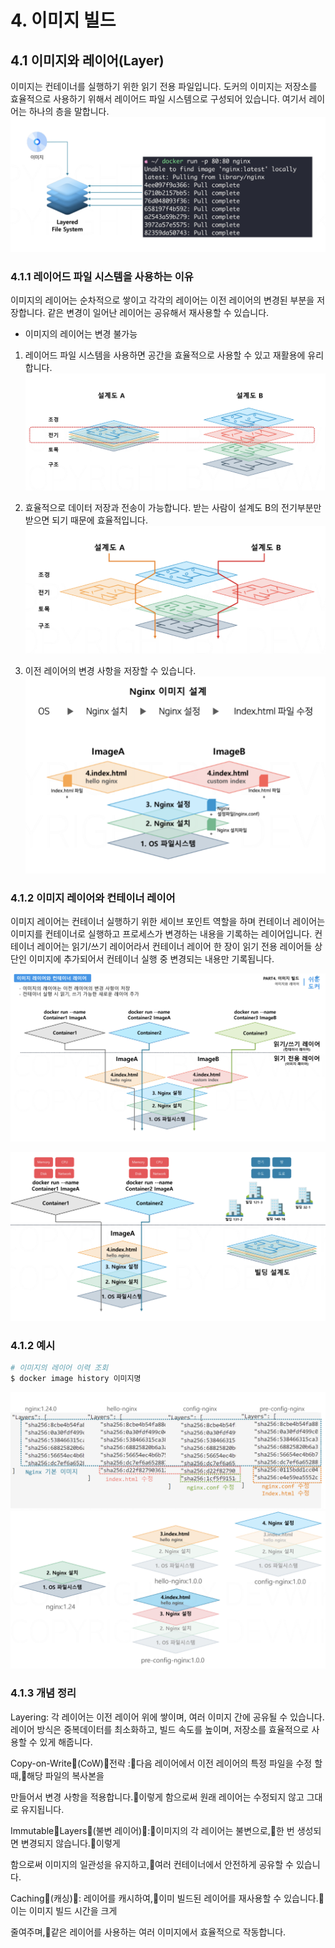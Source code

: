 # 4. 이미지 빌드
## 4.1 이미지와 레이어(Layer)
이미지는 컨테이너를 실행하기 위한 읽기 전용 파일입니다. 도커의 이미지는 저장소를 효율적으로 사용하기 위해서 레이어드 파일 시스템으로 구성되어 있습니다. 여기서 레이어는 하나의 층을 말합니다.
![이미지 레이어드 파일 시스템](/media/도구%20및%20환경/Docker/강의%20정리/데브위키/개발자를%20위한%20쉬운%20도커/이미지%20레이어드%20파일%20시스템.png)

### 4.1.1 레이어드 파일 시스템을 사용하는 이유
이미지의 레이어는 순차적으로 쌓이고 각각의 레이어는 이전 레이어의 변경된 부분을 저장합니다. 같은 변경이 일어난 레이어는 공유해서 재사용할 수 있습니다.
- 이미지의 레이어는 변경 불가능

1. 레이어드 파일 시스템을 사용하면 공간을 효율적으로 사용할 수 있고 재활용에 유리합니다.
![이미지 레이어드 파일 시스템 장점1](/media/도구%20및%20환경/Docker/강의%20정리/데브위키/개발자를%20위한%20쉬운%20도커/이미지%20레이어드%20파일%20시스템%20장점1.png)

2. 효율적으로 데이터 저장과 전송이 가능합니다.
받는 사람이 설계도 B의 전기부분만 받으면 되기 때문에 효율적입니다.
![이미지 레이어드 파일 시스템 장점2](/media/도구%20및%20환경/Docker/강의%20정리/데브위키/개발자를%20위한%20쉬운%20도커/이미지%20레이어드%20파일%20시스템%20장점2.png)

3. 이전 레이어의 변경 사항을 저장할 수 있습니다.
![이미지 레이어드 파일 시스템 장점3](/media/도구%20및%20환경/Docker/강의%20정리/데브위키/개발자를%20위한%20쉬운%20도커/이미지%20레이어드%20파일%20시스템%20장점3.png)

### 4.1.2 이미지 레이어와 컨테이너 레이어
이미지 레이어는 컨테이너 실행하기 위한 세이브 포인트 역할을 하며 컨테이너 레이어는 이미지를 컨테이너로 실행하고 프로세스가 변경하는 내용을 기록하는 레이어입니다. 컨테이너 레이어는 읽기/쓰기 레이어라서 컨테이너 레이어 한 장이 읽기 전용 레이어들 상단인 이미지에 추가되어서 컨테이너 실행 중 변경되는 내용만 기록됩니다.

![이미지 레이어와 컨테이너 레이어](/media/도구%20및%20환경/Docker/강의%20정리/데브위키/개발자를%20위한%20쉬운%20도커/이미지%20레이어와%20컨테이너%20레이어.png)

![이미지 레이어와 컨테이너 레이어2](/media/도구%20및%20환경/Docker/강의%20정리/데브위키/개발자를%20위한%20쉬운%20도커/이미지%20레이어와%20컨테이너%20레이어2.png)

### 4.1.2 예시
```bash
# 이미지의 레이어 이력 조회
$ docker image history 이미지명
```

![이미지 레이어 예시1](/media/도구%20및%20환경/Docker/강의%20정리/데브위키/개발자를%20위한%20쉬운%20도커/이미지%20레이어%20예시1.png)
![이미지 레이어 예시2](/media/도구%20및%20환경/Docker/강의%20정리/데브위키/개발자를%20위한%20쉬운%20도커/이미지%20레이어%20예시2.png)

### 4.1.3 개념 정리
Layering: 각 레이어는 이전 레이어 위에 쌓이며, 여러 이미지 간에 공유될 수 있습니다. 레이어 방식은 중복데이터를 최소화하고, 빌드 속도를 높이며, 저장소를 효율적으로 사용할 수 있게 해줍니다.

Copy-on-Write￾(CoW)￾전략 :￾다음 레이어에서 이전 레이어의 특정 파일을 수정 할 때,￾해당 파일의 복사본을

만들어서 변경 사항을 적용합니다.￾이렇게 함으로써 원래 레이어는 수정되지 않고 그대로 유지됩니다.

Immutable￾Layers￾(불변 레이어)￾:￾이미지의 각 레이어는 불변으로,￾한 번 생성되면 변경되지 않습니다.￾이렇게

함으로써 이미지의 일관성을 유지하고,￾여러 컨테이너에서 안전하게 공유할 수 있습니다.

Caching￾(캐싱)￾: 레이어를 캐시하여,￾이미 빌드된 레이어를 재사용할 수 있습니다.￾이는 이미지 빌드 시간을 크게

줄여주며,￾같은 레이어를 사용하는 여러 이미지에서 효율적으로 작동합니다.
